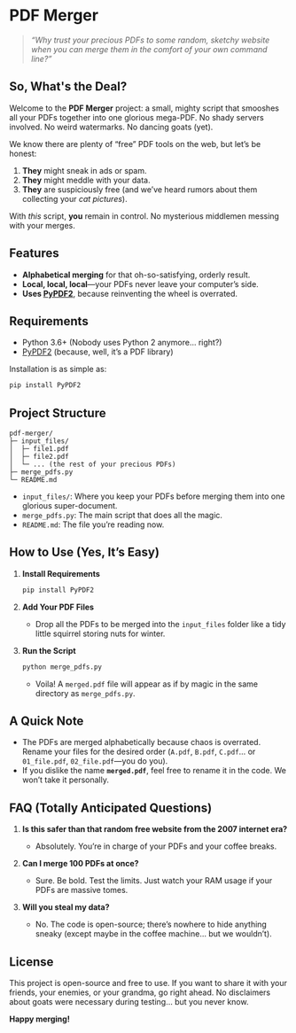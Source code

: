 # PDF Merger

> _“Why trust your precious PDFs to some random, sketchy website when you can merge them in the comfort of your own command line?”_

## So, What's the Deal?

Welcome to the **PDF Merger** project: a small, mighty script that smooshes all your PDFs together into one glorious mega-PDF. No shady servers involved. No weird watermarks. No dancing goats (yet).

We know there are plenty of “free” PDF tools on the web, but let’s be honest:  
1. **They** might sneak in ads or spam.  
2. **They** might meddle with your data.  
3. **They** are suspiciously free (and we’ve heard rumors about them collecting your *cat pictures*).

With *this* script, **you** remain in control. No mysterious middlemen messing with your merges.

## Features

- **Alphabetical merging** for that oh-so-satisfying, orderly result.  
- **Local, local, local**—your PDFs never leave your computer’s side.  
- **Uses [PyPDF2](https://pypi.org/project/PyPDF2/)**, because reinventing the wheel is overrated.

## Requirements

- Python 3.6+ (Nobody uses Python 2 anymore… right?)  
- [PyPDF2](https://pypi.org/project/PyPDF2/) (because, well, it’s a PDF library)

Installation is as simple as:
```bash
pip install PyPDF2
```

## Project Structure

```text
pdf-merger/
├─ input_files/
│  ├─ file1.pdf
│  ├─ file2.pdf
│  └─ ... (the rest of your precious PDFs)
├─ merge_pdfs.py
└─ README.md
```

- `input_files/`: Where you keep your PDFs before merging them into one glorious super-document.
- `merge_pdfs.py`: The main script that does all the magic.
- `README.md`: The file you’re reading now.

## How to Use (Yes, It’s Easy)

1. **Install Requirements**  
   ```bash
   pip install PyPDF2
   ```

2. **Add Your PDF Files**  
   - Drop all the PDFs to be merged into the `input_files` folder like a tidy little squirrel storing nuts for winter.

3. **Run the Script**  
   ```bash
   python merge_pdfs.py
   ```
   - Voila! A `merged.pdf` file will appear as if by magic in the same directory as `merge_pdfs.py`.

## A Quick Note

- The PDFs are merged alphabetically because chaos is overrated. Rename your files for the desired order (`A.pdf`, `B.pdf`, `C.pdf`… or `01_file.pdf`, `02_file.pdf`—you do you).
- If you dislike the name **`merged.pdf`**, feel free to rename it in the code. We won’t take it personally.

## FAQ (Totally Anticipated Questions)

1. **Is this safer than that random free website from the 2007 internet era?**  
   - Absolutely. You’re in charge of your PDFs and your coffee breaks.

2. **Can I merge 100 PDFs at once?**  
   - Sure. Be bold. Test the limits. Just watch your RAM usage if your PDFs are massive tomes.

3. **Will you steal my data?**  
   - No. The code is open-source; there’s nowhere to hide anything sneaky (except maybe in the coffee machine… but we wouldn’t).

## License

This project is open-source and free to use. If you want to share it with your friends, your enemies, or your grandma, go right ahead. No disclaimers about goats were necessary during testing… but you never know. 

**Happy merging!**  
